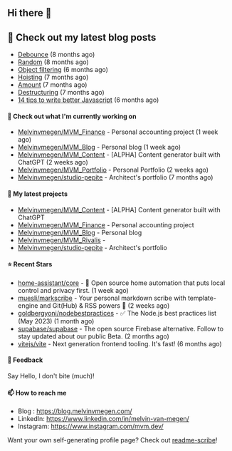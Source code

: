 ## Hi there 👋

## 📜 Check out my latest blog posts

- [Debounce](https://blog.melvinvmegen.com/snippets/debounce) (8 months ago)
- [Random](https://blog.melvinvmegen.com/snippets/random) (8 months ago)
- [Object filtering](https://blog.melvinvmegen.com/snippets/objectfilter) (6 months ago)
- [Hoisting](https://blog.melvinvmegen.com/posts/javascript/hoisting) (7 months ago)
- [Amount](https://blog.melvinvmegen.com/snippets/amount) (7 months ago)
- [Destructuring](https://blog.melvinvmegen.com/snippets/destructuring) (7 months ago)
- [14 tips to write better Javascript](https://blog.melvinvmegen.com/posts/javascript/14_tips_to_write_better_javascript) (6 months ago)

#### 👷 Check out what I'm currently working on

- [Melvinvmegen/MVM_Finance](https://github.com/Melvinvmegen/MVM_Finance) - Personal accounting project (1 week ago)
- [Melvinvmegen/MVM_Blog](https://github.com/Melvinvmegen/MVM_Blog) - Personal blog (1 week ago)
- [Melvinvmegen/MVM_Content](https://github.com/Melvinvmegen/MVM_Content) - [ALPHA] Content generator built with ChatGPT (2 weeks ago)
- [Melvinvmegen/MVM_Portfolio](https://github.com/Melvinvmegen/MVM_Portfolio) - Personal Portfolio (2 weeks ago)
- [Melvinvmegen/studio-pepite](https://github.com/Melvinvmegen/studio-pepite) - Architect&#39;s portfolio (7 months ago)

#### 🌱 My latest projects

- [Melvinvmegen/MVM_Content](https://github.com/Melvinvmegen/MVM_Content) - [ALPHA] Content generator built with ChatGPT
- [Melvinvmegen/MVM_Finance](https://github.com/Melvinvmegen/MVM_Finance) - Personal accounting project
- [Melvinvmegen/MVM_Blog](https://github.com/Melvinvmegen/MVM_Blog) - Personal blog
- [Melvinvmegen/MVM_Rivalis](https://github.com/Melvinvmegen/MVM_Rivalis) - 
- [Melvinvmegen/studio-pepite](https://github.com/Melvinvmegen/studio-pepite) - Architect&#39;s portfolio

#### ⭐ Recent Stars

- [home-assistant/core](https://github.com/home-assistant/core) - :house_with_garden: Open source home automation that puts local control and privacy first. (1 week ago)
- [muesli/markscribe](https://github.com/muesli/markscribe) - Your personal markdown scribe with template-engine and Git(Hub) &amp; RSS powers 📜 (2 weeks ago)
- [goldbergyoni/nodebestpractices](https://github.com/goldbergyoni/nodebestpractices) - :white_check_mark:  The Node.js best practices list (May 2023) (1 month ago)
- [supabase/supabase](https://github.com/supabase/supabase) - The open source Firebase alternative. Follow to stay updated about our public Beta. (2 months ago)
- [vitejs/vite](https://github.com/vitejs/vite) - Next generation frontend tooling. It&#39;s fast! (6 months ago)

#### 💬 Feedback

Say Hello, I don't bite (much)!

#### 📫 How to reach me

- Blog : https://blog.melvinvmegen.com/
- LinkedIn: https://www.linkedin.com/in/melvin-van-megen/
- Instagram: https://www.instagram.com/mvm.dev/

Want your own self-generating profile page? Check out [readme-scribe](https://github.com/muesli/readme-scribe)!